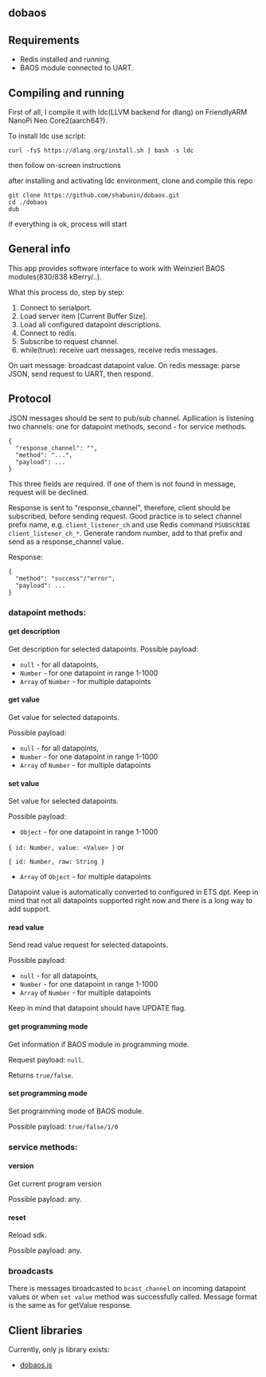 ## dobaos

## Requirements

* Redis installed and running.
* BAOS module connected to UART.

## Compiling and running

First of all, I compile it with ldc(LLVM backend for dlang) on FriendlyARM NanoPi Neo Core2(aarch64?). 

To install ldc use script:

```text
curl -fsS https://dlang.org/install.sh | bash -s ldc
```

then follow on-screen instructions

after installing and activating ldc environment, clone and compile this repo

```text
git clone https://github.com/shabunin/dobaos.git
cd ./dobaos
dub
```

if everything is ok, process will start

## General info

This app provides software interface to work with Weinzierl BAOS modules(830/838 kBerry/..). 

What this process do, step by step:

1. Connect to serialport.
2. Load server item [Current Buffer Size].
3. Load all configured datapoint descriptions. 
4. Connect to redis.
5. Subscribe to request channel.
6. while(true): receive uart messages, receive redis messages.

On uart message: broadcast datapoint value.
On redis message: parse JSON, send request to UART, then respond.

## Protocol

JSON messages should be sent to pub/sub channel. Apllication is listening two channels: one for datapoint methods, second - for service methods.

```text
{
  "response_channel": "",
  "method": "...",
  "payload": ...
}
```

This three fields are required. If one of them is not found in message, request will be declined.

Response is sent to "response_channel", therefore, client should be subscribed, before sending request.
Good practice is to select channel prefix name, e.g. `client_listener_ch` and use Redis command `PSUBSCRIBE client_listener_ch_*`. Generate random number, add to that prefix and send as a response_channel value.

Response: 

```text
{
  "method": "success"/"error",
  "payload": ...
}
```


### datapoint methods:

#### get description

Get description for selected datapoints.
Possible payload: 
  * `null` - for all datapoints,
  * `Number` - for one datapoint in range 1-1000
  * `Array` of `Number` - for multiple datapoints

#### get value

Get value for selected datapoints.

Possible payload:

  * `null` - for all datapoints,
  * `Number` - for one datapoint in range 1-1000
  * `Array` of `Number` - for multiple datapoints

#### set value

Set value for selected datapoints.

Possible payload:

  * `Object` - for one datapoint in range 1-1000
  
  `{ id: Number, value: <Value> }` or

  `{ id: Number, raw: String }`

  * `Array` of `Object` - for multiple datapoints

Datapoint value is automatically converted to configured in ETS dpt.
Keep in mind that not all datapoints supported right now and there is a long way to add support.

#### read value

Send read value request for selected datapoints.

Possible payload: 
  * `null` - for all datapoints,
  * `Number` - for one datapoint in range 1-1000
  * `Array` of `Number` - for multiple datapoints

Keep in mind that datapoint should have UPDATE flag.

#### get programming mode

Get information if BAOS module in programming mode.

Request payload: `null`.

Returns `true/false`.

#### set programming mode

Set programming mode of BAOS module.

Possible payload: `true/false/1/0`

### service methods:

#### version

Get current program version

Possible payload: any. 

#### reset

Reload sdk.

Possible payload: any.

### broadcasts

There is messages broadcasted to `bcast_channel` on incoming datapoint values or when `set value` method was successfully called. Message format is the same as for getValue response.

## Client libraries

Currently, only js library exists:

* [dobaos.js](https://github.com/shabunin/dobaos.js)

